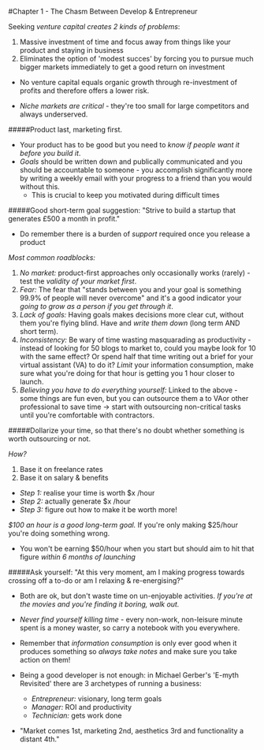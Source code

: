 #Chapter 1 - The Chasm Between Develop & Entrepreneur

Seeking *venture capital creates 2 kinds of problems*:
1. Massive investment of time and focus away from things like your product and staying in business
2. Eliminates the option of 'modest succes' by forcing you to pursue much bigger markets immediately to get a good return on investment

* No venture capital equals organic growth through re-investment of profits and therefore offers a lower risk.

* *Niche markets are critical* - they're too small for large competitors and always underserved.

#####Product last, marketing first.
* Your product has to be good but you need to *know if people want it _before_ you build it*.
* *Goals* should be written down and publically communicated and you should be accountable to someone - you accomplish significantly more by writing a weekly email with your progress to a friend than you would without this.
	* This is crucial to keep you motivated during difficult times

#####Good short-term goal suggestion: "Strive to build a startup that generates £500 a month in profit."

* Do remember there is a burden of *support* required once you release a product

_Most common roadblocks:_
1. _*No market:*_ product-first approaches only occasionally works (rarely) - test the _validity of your market *first*_.
2. _*Fear:*_ The fear that "stands between you and your goal is something 99.9% of people will never overcome" and it's a good indicator your *going to grow as a person if you get through it*.
3. _*Lack of goals:*_ Having goals makes decisions more clear cut, without them you're flying blind. Have and *write them down* (long term AND short term).
4. _*Inconsistency:*_ Be wary of time wasting masquarading as productivity - instead of looking for 50 blogs to market to, could you maybe look for 10 with the same effect? Or spend half that time writing out a brief for your virtual assistant (VA) to do it? *Limit* your information consumption, make sure what you're doing for that hour is getting you 1 hour closer to launch.
5. _*Believing you have to do everything yourself:*_ Linked to the above - some things are fun even, but you can outsource them a to VAor other professional to save time -> start with outsourcing non-critical tasks until you're comfortable with contractors.

#####Dollarize your time, so that there's no doubt whether something is worth outsourcing or not.

*How?*
1. Base it on freelance rates
2. Base it on salary & benefits

* _Step 1:_ realise your time is worth $x /hour
* _Step 2:_ actually generate $x /hour
* _Step 3:_ figure out how to make it be worth more!

*$100 an hour is a good long-term goal.* If you're only making $25/hour you're doing something wrong.
* You won't be earning $50/hour when you start but should aim to hit that figure _within 6 months of launching_

#####Ask yourself: "At this very moment, am I making progress towards crossing off a to-do or am I relaxing & re-energising?"
* Both are ok, but don't waste time on un-enjoyable activities. _If you're at the movies and you're finding it boring, walk out._
* *Never find yourself killing time* - every non-work, non-leisure minute spent is a money waster, so carry a notebook with you everywhere.
* Remember that _information consumption_ is only ever good when it produces something so *always take notes* and make sure you take action on them!
* Being a good developer is not enough: in Michael Gerber's 'E-myth Revisited' there are 3 archetypes of running a business:
	* _Entrepreneur:_ visionary, long term goals
	* _Manager:_ ROI and productivity
	* _Technician:_ gets work done

* "Market comes 1st, marketing 2nd, aesthetics 3rd and functionality a distant 4th."
